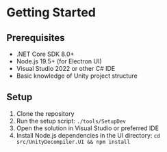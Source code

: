 # Getting Started

## Prerequisites

- .NET Core SDK 8.0+
- Node.js 19.5+ (for Electron UI)
- Visual Studio 2022 or other C# IDE
- Basic knowledge of Unity project structure

## Setup

1. Clone the repository
2. Run the setup script: `./tools/SetupDev`
3. Open the solution in Visual Studio or preferred IDE
4. Install Node.js dependencies in the UI directory: `cd src/UnityDecompiler.UI && npm install`